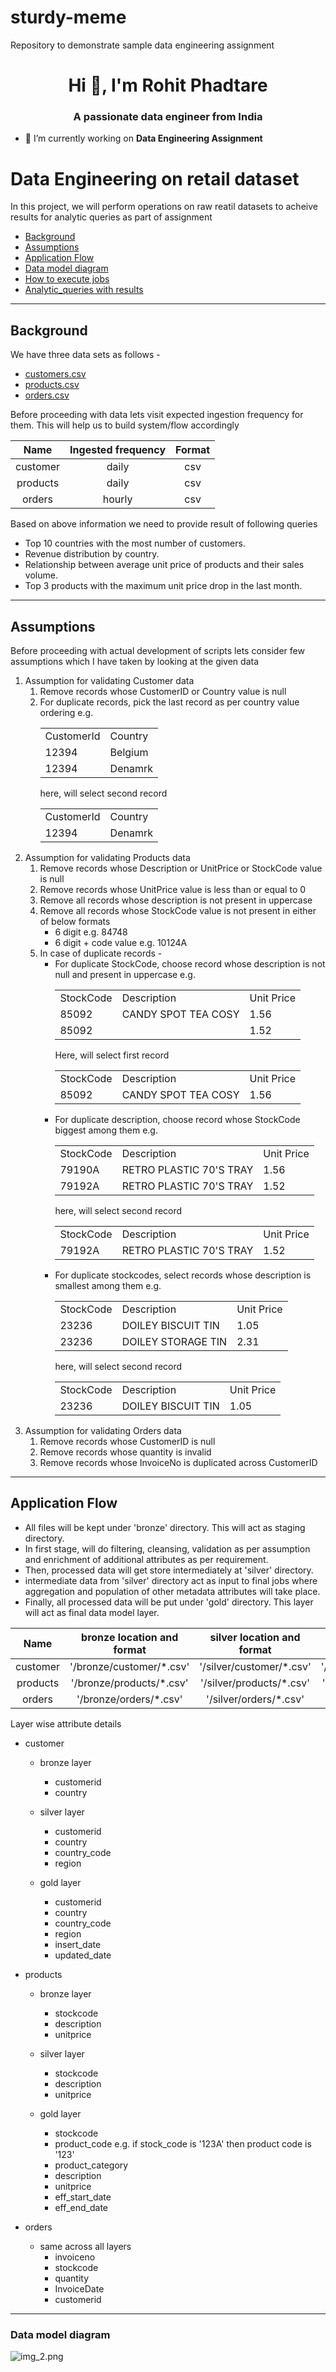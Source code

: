 # sturdy-meme
Repository to demonstrate sample data engineering assignment

<h1 align="center">Hi 👋, I'm Rohit Phadtare</h1>
<h3 align="center">A passionate data engineer from India</h3>

- 🔭 I’m currently working on **Data Engineering Assignment**

# Data Engineering on retail dataset
In this project, we will perform operations on raw reatil datasets to acheive results for analytic queries as part of assignment

- [Background](#background)
- [Assumptions](#assumptions)
- [Application Flow](#application-flow)
- [Data model diagram](#data-model-diagram)
- [How to execute jobs](#execute-jobs)
- [Analytic_queries with results](#results)

***

## Background

We have three data sets as follows - 
- [customers.csv](data-eng-project%2Fsrc%2Fmain%2Fresources%2Fbronze%2Fcustomer%2Fcustomers.csv)
- [products.csv](data-eng-project%2Fsrc%2Fmain%2Fresources%2Fbronze%2Fproducts%2Fproducts.csv)
- [orders.csv](data-eng-project%2Fsrc%2Fmain%2Fresources%2Fbronze%2Forders%2Forders.csv) 

Before proceeding with data lets visit expected ingestion frequency for them. 
This will help us to build system/flow accordingly

|   Name   | Ingested frequency | Format |
|:--------:|:------------------:|:------:|
| customer |       daily        |  csv   |
| products |       daily        |  csv   |
|  orders  |       hourly       |  csv   |


Based on above information we need to provide result of following queries
- Top 10 countries with the most number of customers.
- Revenue distribution by country.
- Relationship between average unit price of products and their sales volume.
- Top 3 products with the maximum unit price drop in the last month.

---

## Assumptions

Before proceeding with actual development of scripts lets consider few assumptions which I have taken by looking at the given data 

<ol>
  <li>Assumption for validating Customer data 
      <ol>
        <li>Remove records whose CustomerID or Country value is null</li>
        <li>For duplicate records, pick the last record as per country value ordering
        e.g. 
                  <table>
                      <tr>
                          <td>CustomerId</td>
                          <td>Country</td>                  
                      </tr>
                      <tr>
                          <td>12394</td>
                          <td>Belgium</td>                      
                      </tr>
                     <tr>
                          <td>12394</td>
                          <td>Denamrk</td>                      
                      </tr>
                  </table>
        here, will select second record
                  <table>
                      <tr>
                          <td>CustomerId</td>
                          <td>Country</td>                  
                      </tr>
                     <tr>
                          <td>12394</td>
                          <td>Denamrk</td>                      
                      </tr>
                  </table>
        </li>
      </ol>
  </li>
  <li>Assumption for validating Products data
      <ol>
        <li>Remove records whose Description or UnitPrice or StockCode value is null</li>
        <li>Remove records whose UnitPrice value is less than or equal to 0</li>
        <li>Remove all records whose description is not present in uppercase </li>
        <li>Remove all records whose StockCode value is not present in either of below formats
            <ul>
              <li>6 digit e.g. 84748</li>
              <li>6 digit + code value e.g. 10124A</li>
            </ul>
        </li>
        <li>In case of duplicate records -
            <ul>
              <li>For duplicate StockCode, choose record whose description is not null and present in uppercase e.g. 
                  <table>
                    <tr>
                        <td>StockCode</td>
                        <td>Description</td>
                        <td>Unit Price</td>
                    </tr>
                    <tr>
                        <td>85092</td>
                        <td>CANDY SPOT TEA COSY</td>
                        <td>1.56</td>
                    </tr>
                    <tr>
                        <td>85092</td>
                        <td></td>
                        <td>1.52</td>
                    </tr>
                  </table>
                Here, will select first record
                    <table>
                        <tr>
                            <td>StockCode</td>
                            <td>Description</td>
                            <td>Unit Price</td>
                        </tr>
                        <tr>
                            <td>85092</td>
                            <td>CANDY SPOT TEA COSY</td>
                            <td>1.56</td>
                        </tr>
                    </table>
              </li> 
              <li>For duplicate description, choose record whose StockCode biggest among them e.g.
                    <table>
                          <tr>
                              <td>StockCode</td>
                              <td>Description</td>
                              <td>Unit Price</td>
                          </tr>
                          <tr>
                              <td>79190A</td>
                              <td>RETRO PLASTIC 70'S TRAY</td>
                              <td>1.56</td>
                          </tr>
                          <tr>
                              <td>79192A</td>
                              <td>RETRO PLASTIC 70'S TRAY</td>
                              <td>1.52</td>
                          </tr>
                    </table>
                  here, will select second record
                  <table>
                          <tr>
                              <td>StockCode</td>
                              <td>Description</td>
                              <td>Unit Price</td>
                          </tr>
                          <tr>
                              <td>79192A</td>
                              <td>RETRO PLASTIC 70'S TRAY</td>
                              <td>1.52</td>
                          </tr>
                    </table>
              </li>
              <li>For duplicate stockcodes, select records whose description is smallest among them e.g.
                    <table>
                          <tr>
                              <td>StockCode</td>
                              <td>Description</td>
                              <td>Unit Price</td>
                          </tr>
                          <tr>
                              <td>23236</td>
                              <td>DOILEY BISCUIT TIN</td>
                              <td>1.05</td>
                          </tr>
                          <tr>
                              <td>23236</td>
                              <td>DOILEY STORAGE TIN</td>
                              <td>2.31</td>
                          </tr>
                    </table>
                  here, will select second record
                  <table>
                          <tr>
                              <td>StockCode</td>
                              <td>Description</td>
                              <td>Unit Price</td>
                          </tr>
                          <tr>
                              <td>23236</td>
                              <td>DOILEY BISCUIT TIN</td>
                              <td>1.05</td>
                          </tr>
                    </table>
              </li>
            </ul>
        </li>
      </ol>
  </li>
  <li>Assumption for validating Orders data
    <ol>
        <li>Remove records whose CustomerID is null</li>
        <li>Remove records whose quantity is invalid</li>
        <li>Remove records whose InvoiceNo is duplicated across CustomerID</li>
    </ol>
  </li>

</ol>

---

## Application Flow

- All files will be kept under 'bronze' directory. This will act as staging directory.
- In first stage, will do filtering, cleansing, validation as per assumption and enrichment of additional attributes as per requirement. 
- Then, processed data will get store intermediately at 'silver' directory.
- intermediate data from 'silver' directory act as input to final jobs where aggregation and population of other metadata attributes will take place.
- Finally, all processed data will be put under 'gold' directory. This layer will act as final data model layer.

|   Name   | bronze location and format | silver location and format |    gold location and format    |
|:--------:|:--------------------------:|:--------------------------:|:------------------------------:|
| customer |  '/bronze/customer/*.csv'  |  '/silver/customer/*.csv'  | '/gold/customer_dim/*.parquet' |
| products |  '/bronze/products/*.csv'  |  '/silver/products/*.csv'  | '/gold/products_dim/*.parquet' |
|  orders  |   '/bronze/orders/*.csv'   |   '/silver/orders/*.csv'   | '/gold/orders_fact/*.parquet'  |


Layer wise attribute details 
- customer
  
  - bronze layer
    - customerid
    - country
  
  - silver layer
    - customerid
    - country
    - country_code
    - region
  
  - gold layer
    - customerid 
    - country 
    - country_code 
    - region 
    - insert_date 
    - updated_date

- products

    - bronze layer
        - stockcode 
        - description 
        - unitprice

    - silver layer
        - stockcode
        - description
        - unitprice

    - gold layer
        - stockcode 
        - product_code e.g. if stock_code is '123A' then product code is '123' 
        - product_category 
        - description 
        - unitprice 
        - eff_start_date 
        - eff_end_date

- orders

    - same across all layers
        - invoiceno 
        - stockcode 
        - quantity 
        - InvoiceDate 
        - customerid

---

### Data model diagram

![img_2.png](img_2.png)